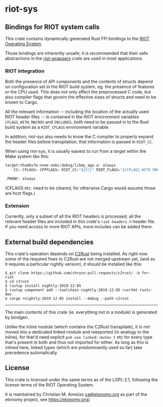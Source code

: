 # riot-sys

## Bindings for RIOT system calls

This crate contains dynamically generated Rust FFI bindings to the [RIOT
Operating System](https://riot-os.org/).

Those bindings are inherently unsafe; it is recommended that their safe
abstractions in the [riot-wrappers] crate are used in most applications.

[riot-wrappers]: https://crates.io/crates/riot-wrappers

### RIOT integration

Both the presence of API components and the contents of structs depend on
configuration set in the RIOT build system, eg. the presence of features or the
CPU used. This does not only affect the preprocessed C code, but also compiler
flags that govern the effective sizes of structs and need to be known to Cargo.

All the relevant information -- including the location of the actually used
RIOT header files -- is contained in the RIOT environment variables
`CFLAGS_WITH_MACROS` and `INCLUDES`; both need to be passed in to the Rust
build system as a `RIOT_CFLAGS` environment variable.

In addition, riot-sys also needs to know the C compiler to properly expand the
header files before transpilation; that information is passed in `RIOT_CC`.

When using riot-sys, it is usually easiest to run from a target within the Make
system like this:

~~~~rust
target/thumbv7m-none-eabi/debug/libmy_app.a: always
	CC= CFLAGS= CPPFLAGS= RIOT_CC="${CC}" RIOT_FLAGS="$(CFLAGS_WITH_MACROS) $(INCLUDES)" cargo build --target thumbv7m-none-eabi

.PHONY: always
~~~~

(CFLAGS etc. need to be cleared, for otherwise Cargo would assume those are
host flags.)

### Extension

Currently, only a subset of all the RIOT headers is processed; all the relevant
header files are included in this crate's `riot-headers.h` header file. If you
need access to more RIOT APIs, more includes can be added there.

## External build dependencies

This crate's operation depends on [C2Rust] being installed.
As right now some of the required fixes to C2Rust are not merged upstream yet,
(and as it requires a particular nightly version),
it should be installed like this:

    $ git clone https://github.com/chrysn-pull-requests/c2rust/ -b for-riot
    $ cd c2rust
    $ rustup install nightly-2019-12-05
    $ rustup component add --toolchain nightly-2019-12-05 rustfmt rustc-dev
    $ cargo +nightly-2019-12-05 install --debug --path c2rust

[C2Rust]: https://c2rust.com/

---

The main contents of this crate (ie. everything not in a module) is generated by bindgen.

Unlike the inline module (which contains the C2Rust transpilate), it is not moved into a
dedicated linked module and reexported (in analogy to the inline), for that'd need explicit
`pub use linked::mutex_t` etc for every type that's present in both and thus not imported for
either. As long as this is inlined here, linked types (which are predominantly used so far)
take precedence automatically.

License
-------

This crate is licensed under the same terms as of the LGPL-2.1, following the
license terms of the RIOT Operating System.

It is maintained by Christian M. Amsüss <ca@etonomy.org> as part of the etonomy
project, see <https://etonomy.org/>.
